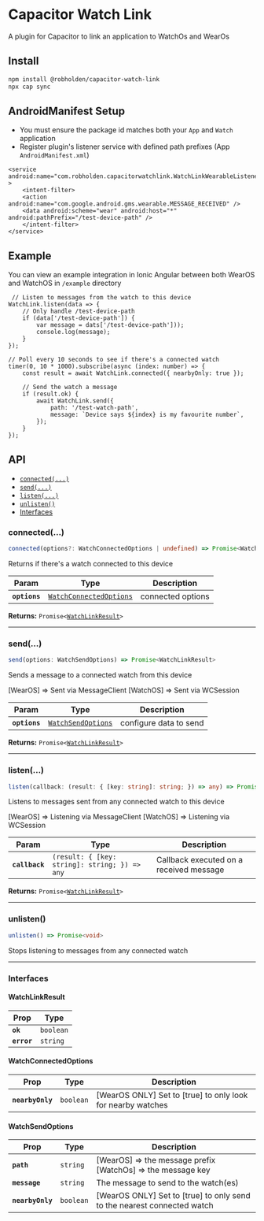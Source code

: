 # Capacitor Watch Link

A plugin for Capacitor to link an application to WatchOs and WearOs

## Install

```bash
npm install @robholden/capacitor-watch-link
npx cap sync
```

## AndroidManifest Setup

- You must ensure the package id matches both your `App` and `Watch` application
- Register plugin's listener service with defined path prefixes (App `AndroidManifest.xml`)

```
<service android:name="com.robholden.capacitorwatchlink.WatchLinkWearableListenerService" >
    <intent-filter>
    <action android:name="com.google.android.gms.wearable.MESSAGE_RECEIVED" />
    <data android:scheme="wear" android:host="*" android:pathPrefix="/test-device-path" />
    </intent-filter>
</service>
```

## Example

You can view an example integration in Ionic Angular between both WearOS and WatchOS in `/example` directory

```
 // Listen to messages from the watch to this device
WatchLink.listen(data => {
    // Only handle /test-device-path
    if (data['/test-device-path']) {
        var message = dats['/test-device-path']));
        console.log(message);
    }
});

// Poll every 10 seconds to see if there's a connected watch
timer(0, 10 * 1000).subscribe(async (index: number) => {
    const result = await WatchLink.connected({ nearbyOnly: true });

    // Send the watch a message
    if (result.ok) {
        await WatchLink.send({
            path: '/test-watch-path',
            message: `Device says ${index} is my favourite number`,
        });
    }
});
```

## API

<docgen-index>

* [`connected(...)`](#connected)
* [`send(...)`](#send)
* [`listen(...)`](#listen)
* [`unlisten()`](#unlisten)
* [Interfaces](#interfaces)

</docgen-index>

<docgen-api>
<!--Update the source file JSDoc comments and rerun docgen to update the docs below-->

### connected(...)

```typescript
connected(options?: WatchConnectedOptions | undefined) => Promise<WatchLinkResult>
```

Returns if there's a watch connected to this device

| Param         | Type                                                                    | Description       |
| ------------- | ----------------------------------------------------------------------- | ----------------- |
| **`options`** | <code><a href="#watchconnectedoptions">WatchConnectedOptions</a></code> | connected options |

**Returns:** <code>Promise&lt;<a href="#watchlinkresult">WatchLinkResult</a>&gt;</code>

--------------------


### send(...)

```typescript
send(options: WatchSendOptions) => Promise<WatchLinkResult>
```

Sends a message to a connected watch from this device

[WearOS] =&gt; Sent via MessageClient
[WatchOS] =&gt; Sent via WCSession

| Param         | Type                                                          | Description            |
| ------------- | ------------------------------------------------------------- | ---------------------- |
| **`options`** | <code><a href="#watchsendoptions">WatchSendOptions</a></code> | configure data to send |

**Returns:** <code>Promise&lt;<a href="#watchlinkresult">WatchLinkResult</a>&gt;</code>

--------------------


### listen(...)

```typescript
listen(callback: (result: { [key: string]: string; }) => any) => Promise<WatchLinkResult>
```

Listens to messages sent from any connected watch to this device

[WearOS] =&gt; Listening via MessageClient
[WatchOS] =&gt; Listening via WCSession

| Param          | Type                                                        | Description                             |
| -------------- | ----------------------------------------------------------- | --------------------------------------- |
| **`callback`** | <code>(result: { [key: string]: string; }) =&gt; any</code> | Callback executed on a received message |

**Returns:** <code>Promise&lt;<a href="#watchlinkresult">WatchLinkResult</a>&gt;</code>

--------------------


### unlisten()

```typescript
unlisten() => Promise<void>
```

Stops listening to messages from any connected watch

--------------------


### Interfaces


#### WatchLinkResult

| Prop        | Type                 |
| ----------- | -------------------- |
| **`ok`**    | <code>boolean</code> |
| **`error`** | <code>string</code>  |


#### WatchConnectedOptions

| Prop             | Type                 | Description                                                 |
| ---------------- | -------------------- | ----------------------------------------------------------- |
| **`nearbyOnly`** | <code>boolean</code> | [WearOS ONLY] Set to [true] to only look for nearby watches |


#### WatchSendOptions

| Prop             | Type                 | Description                                                             |
| ---------------- | -------------------- | ----------------------------------------------------------------------- |
| **`path`**       | <code>string</code>  | [WearOS] =&gt; the message prefix [WatchOs] =&gt; the message key       |
| **`message`**    | <code>string</code>  | The message to send to the watch(es)                                    |
| **`nearbyOnly`** | <code>boolean</code> | [WearOS ONLY] Set to [true] to only send to the nearest connected watch |

</docgen-api>
